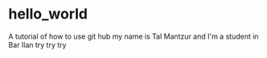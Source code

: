 # hello_world
A tutorial of how to use git hub
my name is Tal Mantzur and I'm a student in Bar Ilan
try try try
